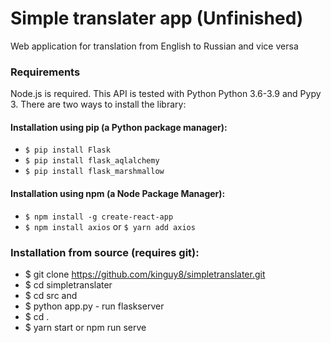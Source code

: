 # Simple translater app (Unfinished)

Web application for translation from English to Russian and vice versa

### Requirements
Node.js is required.
This API is tested with Python Python 3.6-3.9 and Pypy 3. There are two ways to install the library:

#### Installation using pip (a Python package manager):
+ `$ pip install Flask`
+ `$ pip install flask_aqlalchemy`
+ `$ pip install flask_marshmallow`

#### Installation using npm (a Node Package Manager):
+ `$ npm install -g create-react-app`
+ `$ npm install axios` or `$ yarn add axios`

### Installation from source (requires git):
+ $ git clone https://github.com/kinguy8/simpletranslater.git
+ $ cd simpletranslater
+ $ cd src and 
+ $ python app.py - run flaskserver
+ $ cd .
+ $ yarn start or npm run serve


